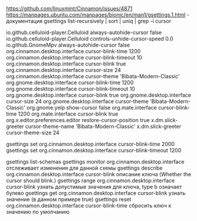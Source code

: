 https://github.com/linuxmint/Cinnamon/issues/4871
https://manpages.ubuntu.com/manpages/bionic/en/man1/gsettings.1.html - документация
gsettings list-recursively | sort | uniq | grep -i cursor

io.github.celluloid-player.Celluloid always-autohide-cursor false
io.github.celluloid-player.Celluloid controls-unhide-cursor-speed 0.0
io.github.GnomeMpv always-autohide-cursor false
org.cinnamon.desktop.interface cursor-blink-time 1200
org.cinnamon.desktop.interface cursor-blink-timeout 10
org.cinnamon.desktop.interface cursor-blink true
org.cinnamon.desktop.interface cursor-size 24
org.cinnamon.desktop.interface cursor-theme 'Bibata-Modern-Classic'
org.gnome.desktop.interface cursor-blink-time 1200
org.gnome.desktop.interface cursor-blink-timeout 10
org.gnome.desktop.interface cursor-blink true
org.gnome.desktop.interface cursor-size 24
org.gnome.desktop.interface cursor-theme 'Bibata-Modern-Classic'
org.gnome.yelp show-cursor false
org.mate.interface cursor-blink-time 1200
org.mate.interface cursor-blink true
org.x.editor.preferences.editor restore-cursor-position true
x.dm.slick-greeter cursor-theme-name 'Bibata-Modern-Classic'
x.dm.slick-greeter cursor-theme-size 24


gsettings set org.cinnamon.desktop.interface cursor-blink-time 2000
gsettings set org.cinnamon.desktop.interface cursor-blink-timeout 1200


gsettings list-schemas
gsettings monitor org.cinnamon.desktop.interface отслеживает изменения для данной схемы
gsettings describe org.cinnamon.desktop.interface cursor-blink описание ключа (Whether the cursor should blink.)
gsettings range org.cinnamon.desktop.interface cursor-blink  узнать допустимые значения для ключа, type b означает булево
gsettings get org.cinnamon.desktop.interface cursor-blink узнать значение (в данном примере true)
gsettings reset org.cinnamon.desktop.interface cursor-blink-time сбросить ключ к значению по умолчанию

